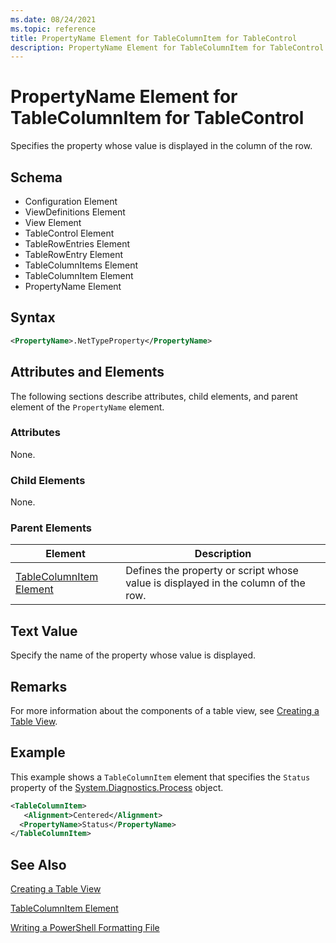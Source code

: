 ```yaml
---
ms.date: 08/24/2021
ms.topic: reference
title: PropertyName Element for TableColumnItem for TableControl
description: PropertyName Element for TableColumnItem for TableControl
---
```

# PropertyName Element for TableColumnItem for TableControl

Specifies the property whose value is displayed in the column of the row.

## Schema

- Configuration Element
- ViewDefinitions Element
- View Element
- TableControl Element
- TableRowEntries Element
- TableRowEntry Element
- TableColumnItems Element
- TableColumnItem Element
- PropertyName Element

## Syntax

```xml
<PropertyName>.NetTypeProperty</PropertyName>
```

## Attributes and Elements

The following sections describe attributes, child elements, and parent element of the `PropertyName`
element.

### Attributes

None.

### Child Elements

None.

### Parent Elements

|Element|Description|
|-------------|-----------------|
|[TableColumnItem Element](./tablecolumnitem-element-for-tablecolumnitems-for-tablecontrol-format.md)|Defines the property or script whose value is displayed in the column of the row.|

## Text Value

Specify the name of the property whose value is displayed.

## Remarks

For more information about the components of a table view, see [Creating a Table View](./creating-a-table-view.md).

## Example

This example shows a `TableColumnItem` element that specifies the `Status` property of the [System.Diagnostics.Process](/dotnet/api/System.Diagnostics.Process)
object.

```xml
<TableColumnItem>
   <Alignment>Centered</Alignment>
  <PropertyName>Status</PropertyName>
</TableColumnItem>

```

## See Also

[Creating a Table View](./creating-a-table-view.md)

[TableColumnItem Element](./tablecolumnitem-element-for-tablecolumnitems-for-tablecontrol-format.md)

[Writing a PowerShell Formatting File](./writing-a-powershell-formatting-file.md)
